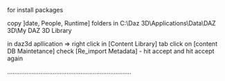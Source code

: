 for install packages

copy ]date, People, Runtime] folders in C:\Daz 3D\Applications\Data\DAZ 3D\My DAZ 3D Library

in daz3d apllication => right click in [Content Library] tab
click on [content DB Maintetance]
check [Re_import Metadata] - hit accept
and hit accept again

.......................................................................
